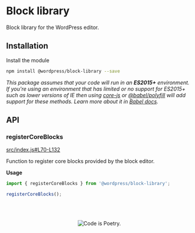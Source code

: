 # Block library

Block library for the WordPress editor.

## Installation

Install the module

```bash
npm install @wordpress/block-library --save
```

_This package assumes that your code will run in an **ES2015+** environment. If you're using an environment that has limited or no support for ES2015+ such as lower versions of IE then using [core-js](https://github.com/zloirock/core-js) or [@babel/polyfill](https://babeljs.io/docs/en/next/babel-polyfill) will add support for these methods. Learn more about it in [Babel docs](https://babeljs.io/docs/en/next/caveats)._

## API

<!-- START TOKEN(Autogenerated API docs) -->

### registerCoreBlocks

[src/index.js#L70-L132](src/index.js#L70-L132)

Function to register core blocks provided by the block editor.

**Usage**

```js
import { registerCoreBlocks } from '@wordpress/block-library';

registerCoreBlocks();
```


<!-- END TOKEN(Autogenerated API docs) -->


<br/><br/><p align="center"><img src="https://s.w.org/style/images/codeispoetry.png?1" alt="Code is Poetry." /></p>
